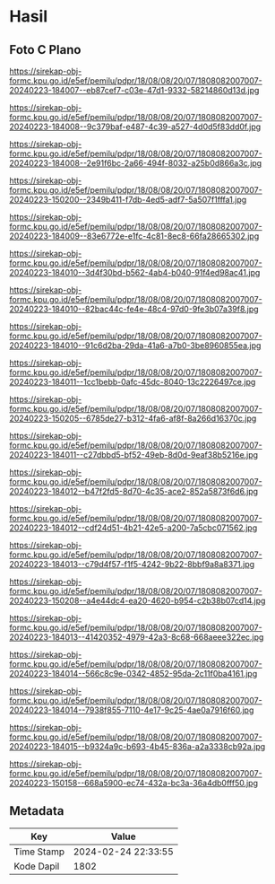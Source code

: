 # Hasil

## Foto C Plano

https://sirekap-obj-formc.kpu.go.id/e5ef/pemilu/pdpr/18/08/08/20/07/1808082007007-20240223-184007--eb87cef7-c03e-47d1-9332-58214860d13d.jpg

https://sirekap-obj-formc.kpu.go.id/e5ef/pemilu/pdpr/18/08/08/20/07/1808082007007-20240223-184008--9c379baf-e487-4c39-a527-4d0d5f83dd0f.jpg

https://sirekap-obj-formc.kpu.go.id/e5ef/pemilu/pdpr/18/08/08/20/07/1808082007007-20240223-184008--2e91f6bc-2a66-494f-8032-a25b0d866a3c.jpg

https://sirekap-obj-formc.kpu.go.id/e5ef/pemilu/pdpr/18/08/08/20/07/1808082007007-20240223-150200--2349b411-f7db-4ed5-adf7-5a507f1fffa1.jpg

https://sirekap-obj-formc.kpu.go.id/e5ef/pemilu/pdpr/18/08/08/20/07/1808082007007-20240223-184009--83e6772e-e1fc-4c81-8ec8-66fa28665302.jpg

https://sirekap-obj-formc.kpu.go.id/e5ef/pemilu/pdpr/18/08/08/20/07/1808082007007-20240223-184010--3d4f30bd-b562-4ab4-b040-91f4ed98ac41.jpg

https://sirekap-obj-formc.kpu.go.id/e5ef/pemilu/pdpr/18/08/08/20/07/1808082007007-20240223-184010--82bac44c-fe4e-48c4-97d0-9fe3b07a39f8.jpg

https://sirekap-obj-formc.kpu.go.id/e5ef/pemilu/pdpr/18/08/08/20/07/1808082007007-20240223-184010--91c6d2ba-29da-41a6-a7b0-3be8960855ea.jpg

https://sirekap-obj-formc.kpu.go.id/e5ef/pemilu/pdpr/18/08/08/20/07/1808082007007-20240223-184011--1cc1bebb-0afc-45dc-8040-13c2226497ce.jpg

https://sirekap-obj-formc.kpu.go.id/e5ef/pemilu/pdpr/18/08/08/20/07/1808082007007-20240223-150205--6785de27-b312-4fa6-af8f-8a266d16370c.jpg

https://sirekap-obj-formc.kpu.go.id/e5ef/pemilu/pdpr/18/08/08/20/07/1808082007007-20240223-184011--c27dbbd5-bf52-49eb-8d0d-9eaf38b5216e.jpg

https://sirekap-obj-formc.kpu.go.id/e5ef/pemilu/pdpr/18/08/08/20/07/1808082007007-20240223-184012--b47f2fd5-8d70-4c35-ace2-852a5873f6d6.jpg

https://sirekap-obj-formc.kpu.go.id/e5ef/pemilu/pdpr/18/08/08/20/07/1808082007007-20240223-184012--cdf24d51-4b21-42e5-a200-7a5cbc071562.jpg

https://sirekap-obj-formc.kpu.go.id/e5ef/pemilu/pdpr/18/08/08/20/07/1808082007007-20240223-184013--c79d4f57-f1f5-4242-9b22-8bbf9a8a8371.jpg

https://sirekap-obj-formc.kpu.go.id/e5ef/pemilu/pdpr/18/08/08/20/07/1808082007007-20240223-150208--a4e44dc4-ea20-4620-b954-c2b38b07cd14.jpg

https://sirekap-obj-formc.kpu.go.id/e5ef/pemilu/pdpr/18/08/08/20/07/1808082007007-20240223-184013--41420352-4979-42a3-8c68-668aeee322ec.jpg

https://sirekap-obj-formc.kpu.go.id/e5ef/pemilu/pdpr/18/08/08/20/07/1808082007007-20240223-184014--566c8c9e-0342-4852-95da-2c11f0ba4161.jpg

https://sirekap-obj-formc.kpu.go.id/e5ef/pemilu/pdpr/18/08/08/20/07/1808082007007-20240223-184014--7938f855-7110-4e17-9c25-4ae0a7916f60.jpg

https://sirekap-obj-formc.kpu.go.id/e5ef/pemilu/pdpr/18/08/08/20/07/1808082007007-20240223-184015--b9324a9c-b693-4b45-836a-a2a3338cb92a.jpg

https://sirekap-obj-formc.kpu.go.id/e5ef/pemilu/pdpr/18/08/08/20/07/1808082007007-20240223-150158--668a5900-ec74-432a-bc3a-36a4db0fff50.jpg


## Metadata

| Key        | Value               |
| ---------- | ------------------- |
| Time Stamp | 2024-02-24 22:33:55 |
| Kode Dapil | 1802                |



